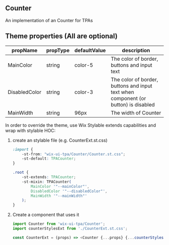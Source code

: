 ## Counter
An implementation of an Counter for TPAs

## Theme properties (All are optional)

| propName   | propType | defaultValue | description |
|------------|----------|--------------|-------------|
| MainColor  | string   | color-5 | The color of border, buttons and input text |
| DisabledColor  | string   | color-3 | The color of border, buttons and input text when component (or button) is disabled |
| MainWidth  | string   | 96px | The width of Counter |

In order to override the theme, use Wix Stylable extends capabilities and wrap with stylable HOC:

1. create an stylable file (e.g. CounterExt.st.css)
    ``` css
    :import {
        -st-from: "wix-ui-tpa/Counter/Counter.st.css";
        -st-default: TPACounter;
    }

    .root {
        -st-extends: TPACounter;
        -st-mixin: TPACounter(
            MainColor '"--mainColor"',
            DisabledColor '"--disabledColor"',
            MainWidth '"--mainWidth"'
        );
    }

    ```

2. Create a component that uses it
    ``` javascript
    import Counter from 'wix-ui-tpa/Counter';
    import counterStylesExt from './CounterExt.st.css';

    const CounterExt = (props) => <Counter {...props} {...counterStylesExt('root', {}, props)}/>;
